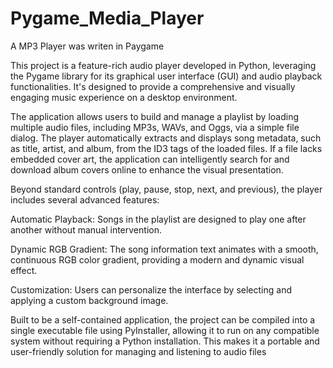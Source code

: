 # Pygame_Media_Player
A MP3 Player was writen in Paygame

This project is a feature-rich audio player developed in Python, leveraging the Pygame library for its graphical user interface (GUI) and audio playback functionalities. It's designed to provide a comprehensive and visually engaging music experience on a desktop environment.

The application allows users to build and manage a playlist by loading multiple audio files, including MP3s, WAVs, and Oggs, via a simple file dialog. The player automatically extracts and displays song metadata, such as title, artist, and album, from the ID3 tags of the loaded files. If a file lacks embedded cover art, the application can intelligently search for and download album covers online to enhance the visual presentation.

Beyond standard controls (play, pause, stop, next, and previous), the player includes several advanced features:

Automatic Playback: Songs in the playlist are designed to play one after another without manual intervention.

Dynamic RGB Gradient: The song information text animates with a smooth, continuous RGB color gradient, providing a modern and dynamic visual effect.

Customization: Users can personalize the interface by selecting and applying a custom background image.

Built to be a self-contained application, the project can be compiled into a single executable file using PyInstaller, allowing it to run on any compatible system without requiring a Python installation. This makes it a portable and user-friendly solution for managing and listening to audio files
